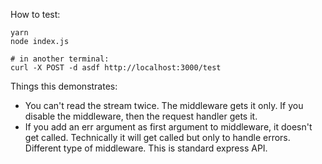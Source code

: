 How to test:

```
yarn
node index.js

# in another terminal:
curl -X POST -d asdf http://localhost:3000/test
```

Things this demonstrates:

- You can't read the stream twice. The middleware gets it only. If you disable the middleware, then the request handler gets it.
- If you add an err argument as first argument to middleware, it doesn't get called. Technically it will get called but only to handle errors. Different type of middleware. This is standard express API.
